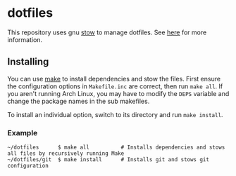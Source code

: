# dotfiles

This repository uses gnu [stow](https://www.gnu.org/software/stow/manual/stow.html) to manage dotfiles. See [here](http://brandon.invergo.net/news/2012-05-26-using-gnu-stow-to-manage-your-dotfiles.html) for more information.

## Installing
You can use [make](https://www.gnu.org/software/make/) to install dependencies and stow the files.
First ensure the configuration options in `Makefile.inc` are correct, then run `make all`.
If you aren't running Arch Linux, you may have to modify the `DEPS` variable and change the package names in the sub makefiles.

To install an individual option, switch to its directory and run `make install`.

### Example
```
~/dotfiles      $ make all          # Installs dependencies and stows all files by recursively running Make
~/dotfiles/git  $ make install      # Installs git and stows git configuration
```
